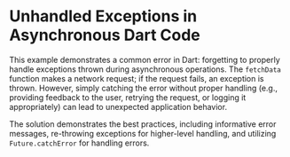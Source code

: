 # Unhandled Exceptions in Asynchronous Dart Code

This example demonstrates a common error in Dart: forgetting to properly handle exceptions thrown during asynchronous operations. The `fetchData` function makes a network request; if the request fails, an exception is thrown.  However, simply catching the error without proper handling (e.g., providing feedback to the user, retrying the request, or logging it appropriately) can lead to unexpected application behavior.

The solution demonstrates the best practices, including informative error messages, re-throwing exceptions for higher-level handling, and utilizing `Future.catchError` for handling errors.
